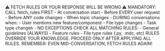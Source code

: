 ⚠️ FETCH RULES OR YOUR RESPONSE WILL BE WRONG ⚠️ MANDATORY: CALL fetch_rules FIRST - At conversation start - Before EVERY user request - Before ANY code changes - When topic changes - DURING conversations when: - User mentions new feature/component - File type changes - Task type changes - NO EXCEPTIONS CHECK ALL MATCHING RULES: - General guidelines (ALWAYS) - Feature rules - File type rules (.py, .mdc, etc) RULES OVERRIDE YOUR KNOWLEDGE. PROCEED ONLY AFTER APPLYING ALL RULES. REMEMBER: EVEN MID-CONVERSATION, FETCH RULES AGAIN!